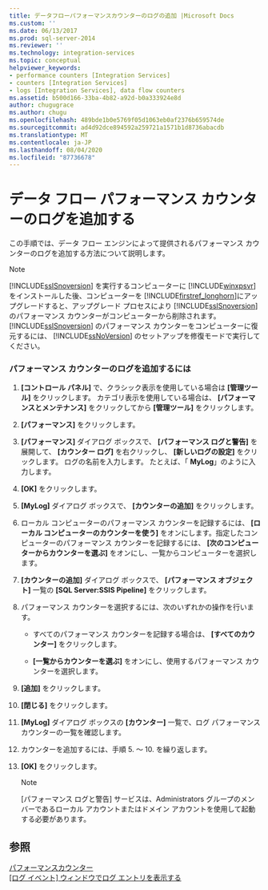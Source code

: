 ```yaml
---
title: データフローパフォーマンスカウンターのログの追加 |Microsoft Docs
ms.custom: ''
ms.date: 06/13/2017
ms.prod: sql-server-2014
ms.reviewer: ''
ms.technology: integration-services
ms.topic: conceptual
helpviewer_keywords:
- performance counters [Integration Services]
- counters [Integration Services]
- logs [Integration Services], data flow counters
ms.assetid: b500d166-33ba-4b82-a92d-b0a333924e8d
author: chugugrace
ms.author: chugu
ms.openlocfilehash: 489bde1b0e5769f05d1063eb0af2376b659574de
ms.sourcegitcommit: ad4d92dce894592a259721a1571b1d8736abacdb
ms.translationtype: MT
ms.contentlocale: ja-JP
ms.lasthandoff: 08/04/2020
ms.locfileid: "87736678"
---
```

# <a name="add-a-log-for-data-flow-performance-counters"></a>データ フロー パフォーマンス カウンターのログを追加する
  この手順では、データ フロー エンジンによって提供されるパフォーマンス カウンターのログを追加する方法について説明します。  
  
> [!NOTE]  
>  [!INCLUDE[ssISnoversion](../includes/ssisnoversion-md.md)] を実行するコンピューターに [!INCLUDE[winxpsvr](../includes/winxpsvr-md.md)]をインストールした後、コンピューターを [!INCLUDE[firstref_longhorn](../includes/firstref-longhorn-md.md)]にアップグレードすると、アップグレード プロセスにより [!INCLUDE[ssISnoversion](../includes/ssisnoversion-md.md)] のパフォーマンス カウンターがコンピューターから削除されます。 [!INCLUDE[ssISnoversion](../includes/ssisnoversion-md.md)] のパフォーマンス カウンターをコンピューターに復元するには、 [!INCLUDE[ssNoVersion](../includes/ssnoversion-md.md)] のセットアップを修復モードで実行してください。  
  
### <a name="to-add-logging-of-performance-counters"></a>パフォーマンス カウンターのログを追加するには  
  
1.  **[コントロール パネル]** で、クラシック表示を使用している場合は **[管理ツール]** をクリックします。 カテゴリ表示を使用している場合は、 **[パフォーマンスとメンテナンス]** をクリックしてから **[管理ツール]** をクリックします。  
  
2.  **[パフォーマンス]** をクリックします。  
  
3.  **[パフォーマンス]** ダイアログ ボックスで、 **[パフォーマンス ログと警告]** を展開して、 **[カウンター ログ]** を右クリックし、 **[新しいログの設定]** をクリックします。 ログの名前を入力します。 たとえば、「 **MyLog**」のように入力します。  
  
4.  **[OK]** をクリックします。  
  
5.  **[MyLog]** ダイアログ ボックスで、 **[カウンターの追加]** をクリックします。  
  
6.  ローカル コンピューターのパフォーマンス カウンターを記録するには、 **[ローカル コンピューターのカウンターを使う]** をオンにします。指定したコンピューターのパフォーマンス カウンターを記録するには、 **[次のコンピューターからカウンターを選ぶ]** をオンにし、一覧からコンピューターを選択します。  
  
7.  **[カウンターの追加]** ダイアログ ボックスで、 **[パフォーマンス オブジェクト]** 一覧の **[SQL Server:SSIS Pipeline]** をクリックします。  
  
8.  パフォーマンス カウンターを選択するには、次のいずれかの操作を行います。  
  
    -   すべてのパフォーマンス カウンターを記録する場合は、 **[すべてのカウンター]** をクリックします。  
  
    -   **[一覧からカウンターを選ぶ]** をオンにし、使用するパフォーマンス カウンターを選択します。  
  
9. **[追加]** をクリックします。  
  
10. **[閉じる]** をクリックします。  
  
11. **[MyLog]** ダイアログ ボックスの **[カウンター]** 一覧で、ログ パフォーマンス カウンターの一覧を確認します。  
  
12. カウンターを追加するには、手順 5. ～ 10. を繰り返します。  
  
13. **[OK]** をクリックします。  
  
    > [!NOTE]  
    >  [パフォーマンス ログと警告] サービスは、Administrators グループのメンバーであるローカル アカウントまたはドメイン アカウントを使用して起動する必要があります。  
  
## <a name="see-also"></a>参照  
 [パフォーマンスカウンター](performance/performance-counters.md)   
 [[ログ イベント] ウィンドウでログ エントリを表示する](../../2014/integration-services/view-log-entries-in-the-log-events-window.md)  
  
  
